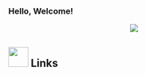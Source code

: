 ### Hello, Welcome! <img height="5" src="https://github.com/Athanasia19/Athy/blob/main/assets/wave.gif"/>
<div align="center">
<img max-width="800" src="https://github.com/Athanasia19/Athy/blob/main/assets/header.gif"/>
</div>

## <img height="40" src="https://raw.githubusercontent.com/innng/innng/master/assets/kyubey.gif"/> Links
